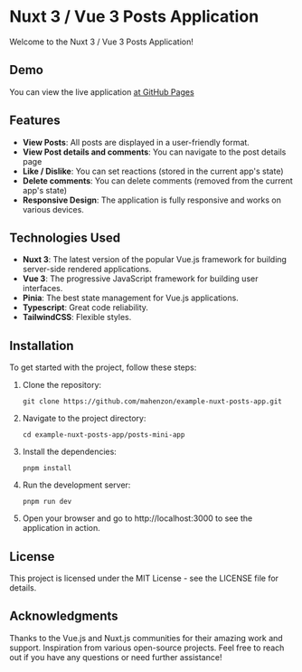 # Nuxt 3 / Vue 3 Posts Application

Welcome to the Nuxt 3 / Vue 3 Posts Application!

## Demo

You can view the live application [at GitHub Pages](https://mahenzon.github.io/example-nuxt-posts-app/)

## Features

- **View Posts**: All posts are displayed in a user-friendly format.
- **View Post details and comments**: You can navigate to the post details page
- **Like / Dislike**: You can set reactions (stored in the current app's state)
- **Delete comments**: You can delete comments (removed from the current app's state)
- **Responsive Design**: The application is fully responsive and works on various devices.

## Technologies Used

- **Nuxt 3**: The latest version of the popular Vue.js framework for building server-side rendered applications.
- **Vue 3**: The progressive JavaScript framework for building user interfaces.
- **Pinia**: The best state management for Vue.js applications.
- **Typescript**: Great code reliability.
- **TailwindCSS**: Flexible styles.

## Installation

To get started with the project, follow these steps:

1. Clone the repository:

    ```shell
    git clone https://github.com/mahenzon/example-nuxt-posts-app.git
    ```

2. Navigate to the project directory:

    ```shell
    cd example-nuxt-posts-app/posts-mini-app
    ```

3. Install the dependencies:

    ```shell
    pnpm install
    ```

4. Run the development server:

    ```shell
    pnpm run dev
    ```

5. Open your browser and go to http://localhost:3000 to see the application in action.

## License

This project is licensed under the MIT License - see the LICENSE file for details.

## Acknowledgments

Thanks to the Vue.js and Nuxt.js communities for their amazing work and support.
Inspiration from various open-source projects.
Feel free to reach out if you have any questions or need further assistance!
